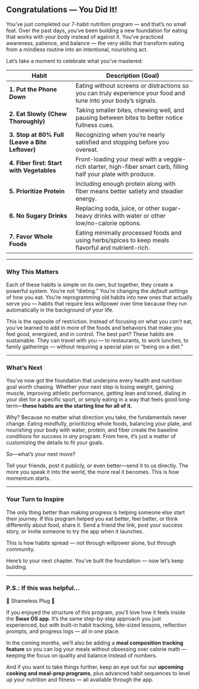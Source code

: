 ## Congratulations — You Did It!

You’ve just completed our 7-habit nutrition program — and that’s no small feat. Over the past days, you’ve been building a new foundation for eating that works with your body instead of against it. You’ve practiced awareness, patience, and balance — the very skills that transform eating from a mindless routine into an intentional, nourishing act.

Let’s take a moment to celebrate what you’ve mastered:

| **Habit** | **Description (Goal)** |
| --- | --- |
| **1. Put the Phone Down** | Eating without screens or distractions so you can truly experience your food and tune into your body’s signals. |
| **2. Eat Slowly (Chew Thoroughly)** | Taking smaller bites, chewing well, and pausing between bites to better notice fullness cues. |
| **3. Stop at 80% Full (Leave a Bite Leftover)** | Recognizing when you’re nearly satisfied and stopping before you overeat. |
| **4. Fiber first: Start with Vegetables**  | Front-loading your meal with a veggie-rich starter, high-fiber smart carb, filling half your plate with produce. |
| **5. Prioritize Protein** | Including enough protein along with fiber means better satiety and steadier energy. |
| **6. No Sugary Drinks** | Replacing soda, juice, or other sugar-heavy drinks with water or other low/no-calorie options. |
| **7. Favor Whole Foods** | Eating minimally processed foods and using herbs/spices to keep meals flavorful and nutrient-rich. |

---

### Why This Matters

Each of these habits is simple on its own, but together, they create a powerful system. You’re not “dieting.” You’re changing the *default settings* of how you eat. You’re reprogramming old habits into new ones that actually serve you — habits that require less willpower over time because they run automatically in the background of your life.

This is the opposite of restriction. Instead of focusing on what you *can’t* eat, you’ve learned to add in more of the foods and behaviors that make you feel good, energized, and in control. The best part? These habits are sustainable. They can travel with you — to restaurants, to work lunches, to family gatherings — without requiring a special plan or “being on a diet.”

---

### What’s Next

You’ve now got the foundation that underpins every health and nutrition goal worth chasing. Whether your next step is losing weight, gaining muscle, improving athletic performance, getting lean and toned, dialing in your diet for a specific sport, or simply eating in a way that feels good long-term—**these habits are the starting line for all of it.**

Why? Because no matter what direction you take, the fundamentals never change. Eating mindfully, prioritizing whole foods, balancing your plate, and nourishing your body with water, protein, and fiber create the baseline conditions for success in *any* program. From here, it’s just a matter of customizing the details to fit your goals.

So—what’s your next move?

Tell your friends, post it publicly, or even better—send it to us directly. The more you speak it into the world, the more real it becomes. This is how momentum starts.

---

### Your Turn to Inspire

The only thing better than making progress is helping someone else start their journey. If this program helped you eat better, feel better, or think differently about food, share it. Send a friend the link, post your success story, or invite someone to try the app when it launches.

This is how habits spread — not through willpower alone, but through community.

Here’s to your next chapter. You’ve built the foundation — now let’s keep building.

---

### P.S.: If this was helpful…

🚨 Shameless Plug 🚨

If you enjoyed the structure of this program, you’ll love how it feels inside the **Swae OS app**. It’s the same step-by-step approach you just experienced, but with built-in habit tracking, bite-sized lessons, reflection prompts, and progress logs — all in one place.

In the coming months, we’ll also be adding a **meal composition tracking feature** so you can log your meals without obsessing over calorie math — keeping the focus on quality and balance instead of numbers.

And if you want to take things further, keep an eye out for our **upcoming cooking and meal-prep programs**, plus advanced habit sequences to level up your nutrition and fitness — all available through the app.